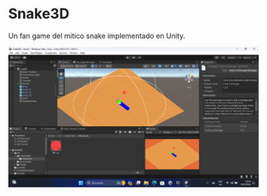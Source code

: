 # Snake3D
Un fan game del mitico snake implementado en Unity.

<div align="center">
  <img src="Screenshots/1.png" alt="Mi imagen" width="100%" height="55%">
</div>
